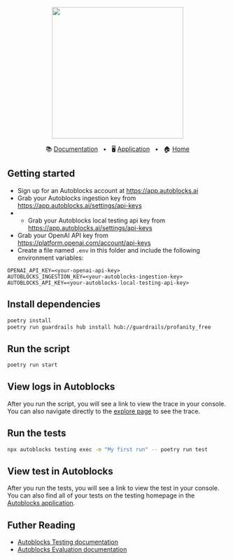 <!-- banner start -->
<p align="center">
  <img src="https://app.autoblocks.ai/images/logo.png" width="300px">
</p>

<p align="center">
  📚
  <a href="https://docs.autoblocks.ai/">Documentation</a>
  &nbsp;
  •
  &nbsp;
  🖥️
  <a href="https://app.autoblocks.ai/">Application</a>
  &nbsp;
  •
  &nbsp;
  🏠
  <a href="https://www.autoblocks.ai/">Home</a>
</p>
<!-- banner end -->

<!-- getting started start -->

## Getting started

- Sign up for an Autoblocks account at https://app.autoblocks.ai
- Grab your Autoblocks ingestion key from https://app.autoblocks.ai/settings/api-keys
- - Grab your Autoblocks local testing api key from https://app.autoblocks.ai/settings/api-keys
- Grab your OpenAI API key from https://platform.openai.com/account/api-keys
- Create a file named `.env` in this folder and include the following environment variables:

```
OPENAI_API_KEY=<your-openai-api-key>
AUTOBLOCKS_INGESTION_KEY=<your-autoblocks-ingestion-key>
AUTOBLOCKS_API_KEY=<your-autoblocks-local-testing-api-key>
```

<!-- getting started end -->

## Install dependencies

```bash
poetry install
poetry run guardrails hub install hub://guardrails/profanity_free
```

## Run the script

```bash
poetry run start
```

## View logs in Autoblocks

After you run the script, you will see a link to view the trace in your console. You can also navigate directly to the [explore page](https://app.autoblocks.ai/explore) to see the trace.

## Run the tests

```bash
npx autoblocks testing exec -m "My first run" -- poetry run test
```

## View test in Autoblocks

After you run the tests, you will see a link to view the test in your console.
You can also find all of your tests on the testing homepage in the [Autoblocks application](https://app.autoblocks.ai/testing/local).

## Futher Reading

- [Autoblocks Testing documentation](https://docs.autoblocks.ai/testing/sdks)
- [Autoblocks Evaluation documentation](https://docs.autoblocks.ai/guides/evaluator-reuse)
